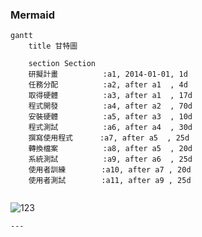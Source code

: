### Mermaid
```mermaid
gantt
    title 甘特圖

    section Section
    研擬計畫          :a1, 2014-01-01, 1d
    任務分配          :a2, after a1  , 4d
    取得硬體          :a3, after a1  , 17d
    程式開發          :a4, after a2  , 70d
    安裝硬體          :a5, after a3  , 10d
    程式測試          :a6, after a4  , 30d
    撰寫使用程式      :a7, after a5  , 25d
    轉換檔案          :a8, after a5  , 20d
    系統測試          :a9, after a6  , 25d
    使用者訓練        :a10, after a7 , 20d
    使用者測試        :a11, after a9 , 25d
   
```





![123](https://github.com/user-attachments/assets/fe6de60f-08c2-43f2-9689-03b99ea96131)





```
---


